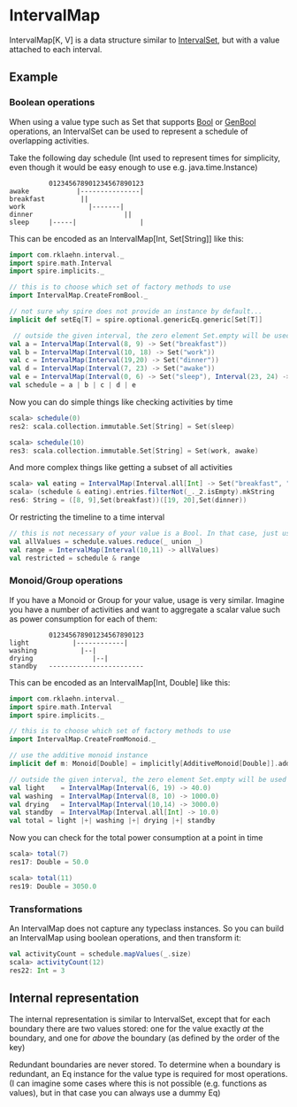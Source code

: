 # IntervalMap

IntervalMap[K, V] is a data structure similar to [IntervalSet](IntervalSet.md), but with a value attached to each interval.

## Example

### Boolean operations

When using a value type such as Set that supports [Bool] or [GenBool] operations, an IntervalSet can be used to represent a schedule of overlapping activities.

Take the following day schedule (Int used to represent times for simplicity, even though it would be easy enough to
use e.g. java.time.Instance)

```
          012345678901234567890123
awake            |---------------|
breakfast         ||
work                |-------|
dinner                       ||
sleep     |-----|                |
```

This can be encoded as an IntervalMap[Int, Set[String]] like this:

```scala
import com.rklaehn.interval._
import spire.math.Interval
import spire.implicits._

// this is to choose which set of factory methods to use
import IntervalMap.CreateFromBool._

// not sure why spire does not provide an instance by default...
implicit def setEq[T] = spire.optional.genericEq.generic[Set[T]]

 // outside the given interval, the zero element Set.empty will be used
val a = IntervalMap(Interval(8, 9) -> Set("breakfast"))
val b = IntervalMap(Interval(10, 18) -> Set("work"))
val c = IntervalMap(Interval(19,20) -> Set("dinner"))
val d = IntervalMap(Interval(7, 23) -> Set("awake"))
val e = IntervalMap(Interval(0, 6) -> Set("sleep"), Interval(23, 24) -> Set("sleep"))
val schedule = a | b | c | d | e
```

Now you can do simple things like checking activities by time

```scala
scala> schedule(0)
res2: scala.collection.immutable.Set[String] = Set(sleep)

scala> schedule(10)
res3: scala.collection.immutable.Set[String] = Set(work, awake)
```

And more complex things like getting a subset of all activities

```scala
scala> val eating = IntervalMap(Interval.all[Int] -> Set("breakfast", "dinner"))
scala> (schedule & eating).entries.filterNot(_._2.isEmpty).mkString
res6: String = ([8, 9],Set(breakfast))([19, 20],Set(dinner))
```

Or restricting the timeline to a time interval

```scala
// this is not necessary of your value is a Bool. In that case, just use Bool[V].one
val allValues = schedule.values.reduce(_ union _)
val range = IntervalMap(Interval(10,11) -> allValues)
val restricted = schedule & range
```

### Monoid/Group operations

If you have a Monoid or Group for your value, usage is very similar. Imagine you have a number of activities and want to aggregate a scalar value such as power consumption for each of them:
```
          012345678901234567890123
light           |------------|
washing           |--|
drying               |--|
standby   ------------------------
```
This can be encoded as an IntervalMap[Int, Double] like this:

```scala
import com.rklaehn.interval._
import spire.math.Interval
import spire.implicits._

// this is to choose which set of factory methods to use
import IntervalMap.CreateFromMonoid._

// use the additive monoid instance
implicit def m: Monoid[Double] = implicitly[AdditiveMonoid[Double]].additive

// outside the given interval, the zero element Set.empty will be used
val light    = IntervalMap(Interval(6, 19) -> 40.0) 
val washing  = IntervalMap(Interval(8, 10) -> 1000.0)
val drying   = IntervalMap(Interval(10,14) -> 3000.0)
val standby  = IntervalMap(Interval.all[Int] -> 10.0)
val total = light |+| washing |+| drying |+| standby
```

Now you can check for the total power consumption at a point in time

```scala
scala> total(7)
res17: Double = 50.0

scala> total(11)
res19: Double = 3050.0
```

### Transformations

An IntervalMap does not capture any typeclass instances. So you can build an IntervalMap using boolean operations, and then transform it:

```scala
val activityCount = schedule.mapValues(_.size)
scala> activityCount(12)
res22: Int = 3
```

## Internal representation

The internal representation is similar to IntervalSet, except that for each boundary there are two values stored: one for
the value exactly *at* the boundary, and one for *above* the boundary (as defined by the order of the key)

Redundant boundaries are never stored. To determine when a boundary is redundant, an Eq instance for the value type is
required for most operations. (I can imagine some cases where this is not possible (e.g. functions as values), but in 
that case you can always use a dummy Eq)

[Bool]: https://github.com/non/algebra/blob/master/lattice/src/main/scala/algebra/lattice/Bool.scala
[GenBool]: https://github.com/non/algebra/blob/master/lattice/src/main/scala/algebra/lattice/GenBool.scala

